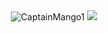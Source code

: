 <div align="center">
  <img src="https://github-profile-trophy.vercel.app/?username=CaptainMango1&theme=gruvbox&row=3&column=2" alt="CaptainMango1" />
  <a href="https://discord.com/users/604793540395925536"><img src="https://lanyard.cnrad.dev/api/604793540395925536" /></a>
  </div>
